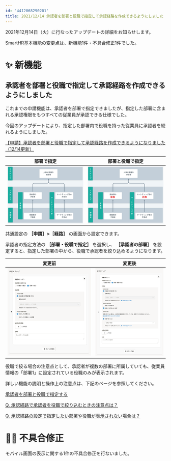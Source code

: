 ```yaml
---
id: '4412068290201'
title: 2021/12/14 承認者を部署と役職で指定して承認経路を作成できるようにしました 他1件
---
```

2021年12月14日（火）に行なったアップデートの詳細をお知らせします。

SmartHR基本機能の変更点は、新機能1件・不具合修正1件でした。

# ✨ 新機能

## 承認者を部署と役職で指定して承認経路を作成できるようにしました

これまでの申請機能は、承認者を部署で指定できましたが、指定した部署に含まれる承認権限をもつすべての従業員が承認できる仕様でした。

今回のアップデートにより、指定した部署内で役職を持った従業員に承認者を絞れるようにしました。

[【申請】承認者を部署と役職で指定して承認経路を作成できるようになりました（12/14更新）](https://smarthr.jp/update/30593)

| 部署で指定 | 部署と役職で指定 |
| --- | --- |
| ![Artboard.png](./Artboard.png) | ![8c0c3027e3cfc3d644caab3847a505b0.png](./8c0c3027e3cfc3d644caab3847a505b0.png) |

共通設定の **［申請］>［経路］** の画面から設定できます。

承認者の指定方法の **［部署・役職で指定］** を選択し、 **［承認者の部署］** を設定すると、指定した部署の中から、役職で承認者を絞り込めるようになります。

| 変更前 | 変更後 |
| --- | --- |
| ![](./screencapture-help-inc-smarthr-jp-admin-approvement-routes-new-2021-12-15-09_34_23.png) | ![](./screencapture-help-inc-smarthr-jp-admin-approvement-routes-new-2021-12-15-09_35_17.png) |

役職で絞る場合の注意点として、承認者が複数の部署に所属していても、従業員情報の「部署1」に設定されている役職のみが表示されます。

詳しい機能の説明と操作上の注意点は、下記のページを参照してください。

[承認者を部署と役職で指定する](https://knowledge.smarthr.jp/hc/ja/articles/360061287294)

[Q. 承認経路で承認者を役職で絞り込むときの注意点は？](https://knowledge.smarthr.jp/hc/ja/articles/4407278215833)

[Q. 承認経路の設定で指定したい部署や役職が表示されない場合は？](https://knowledge.smarthr.jp/hc/ja/articles/4407135967001)

# 👨‍⚕️ 不具合修正

モバイル画面の表示に関する1件の不具合修正を行ないました。
